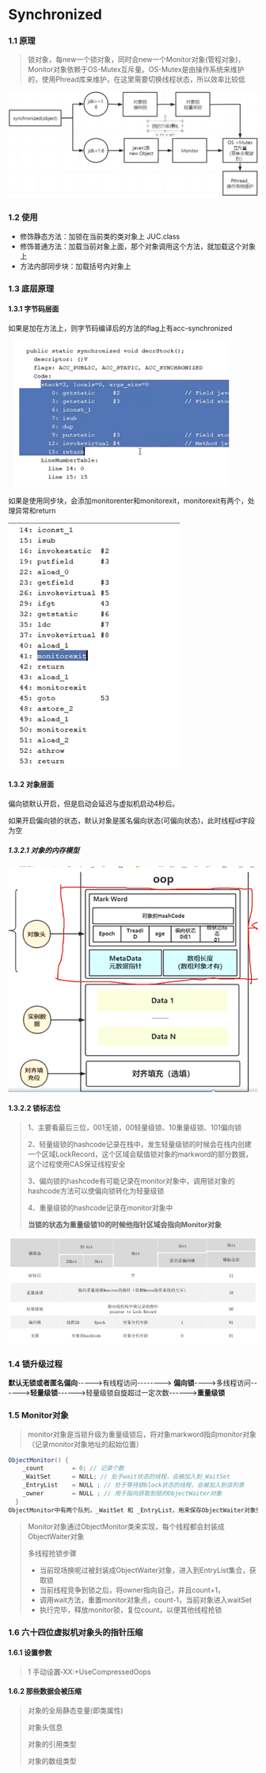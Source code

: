 # Synchronized

### 1.1 原理

> 锁对象，每new一个锁对象，同时会new一个Monitor对象(管程对象)，Monitor对象依赖于OS-Mutex互斥量。OS-Mutex是由操作系统来维护的，使用Phread库来维护，在这里需要切换线程状态，所以效率比较低

<img src="../image/image-20220107214037599.png" alt="image-20220107214037599" style="zoom:80%;" />

### 1.2 使用

+ 修饰静态方法：加锁在当前类的类对象上 JUC.class
+ 修饰普通方法：加载当前对象上面，那个对象调用这个方法，就加载这个对象上
+ 方法内部同步块：加载括号内对象上

### 1.3 底层原理

#### 1.3.1 字节码层面

如果是加在方法上，则字节码编译后的方法的flag上有acc-synchronized

<img src="../image/image-20220107223343272.png" alt="image-20220107223343272" style="zoom:80%;" />

如果是使用同步块，会添加monitorenter和monitorexit，monitorexit有两个，处理异常和return

![image-20220107223439407](../image/image-20220107223439407.png)

#### 1.3.2 对象层面

偏向锁默认开启，但是启动会延迟与虚拟机启动4秒后。

如果开启偏向锁的状态，默认对象是匿名偏向状态(可偏向状态)，此时线程id字段为空

##### 1.3.2.1 对象的内存模型

<img src="../image/image-20220107223745248.png" alt="image-20220107223745248" style="zoom:67%;" />

#### 1.3.2.2 锁标志位

> 1、主要看最后三位，001无锁，00轻量级锁、10重量级锁、101偏向锁
>
> 2、轻量级锁的hashcode记录在栈中，发生轻量级锁的时候会在栈内创建一个区域LockRecord，这个区域会赋值锁对象的markword的部分数据，这个过程使用CAS保证线程安全
>
> 3、偏向锁的hashcode有可能记录在monitor对象中，调用锁对象的hashcode方法可以使偏向锁转化为轻量级锁
>
> 4、重量级锁的hashcode记录在monitor对象中
>
> **当锁的状态为重量级锁10的时候他指针区域会指向Monitor对象**

![image-20220108101759999](..\image\sychronized\image-20220108101759999.png)

### 1.4 锁升级过程

**默认无锁或者匿名偏向**----->有线程访问--------> **偏向锁**---->多线程访问------>**轻量级锁**------>轻量级锁自旋超过一定次数------>**重量级锁**

### 1.5 Monitor对象

> monitor对象是当锁升级为重量级锁后，将对象markword指向monitor对象（记录monitor对象地址的起始位置）

```java
ObjectMonitor() {
    _count        = 0; // 记录个数
    _WaitSet      = NULL; // 处于wait状态的线程，会被加入到_WaitSet
    _EntryList    = NULL ; // 处于等待锁block状态的线程，会被加入到该列表
    _owner        = NULL ; // 用于指向获取到锁的ObjectWaiter对象
  }
ObjectMonitor中有两个队列，_WaitSet 和 _EntryList，用来保存ObjectWaiter对象列表（ 每个等待锁的线程都会被封装成ObjectWaiter对象 ），_owner指向持有ObjectMonitor对象的线程，当多个线程同时访问一段同步代码时：
```

> Monitor对象通过ObjectMonitor类来实现，每个线程都会封装成ObjectWaiter对象
>
> 多线程抢锁步骤
>
> + 当前现场换呢过被封装成ObjectWaiter对象，进入到EntryList集合，获取锁
> + 当前线程竞争到锁之后，将owner指向自己，并且count+1，
> + 调用wait方法，重置monitor对象点，count-1，当前对象进入waitSet
> + 执行完毕，释放monitor锁，复位count，以便其他线程抢锁

### 1.6 六十四位虚拟机对象头的指针压缩

#### 1.6.1 设置参数

> 1 手动设置‐XX:+UseCompressedOops

#### 1.6.2 那些数据会被压缩

> 对象的全局静态变量(即类属性)
>
> 对象头信息
>
> 对象的引用类型
>
> 对象的数组类型

